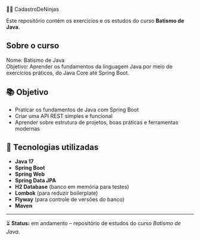 🐱‍👤 CadastroDeNinjas

Este repositório contém os exercícios e os estudos do curso **Batismo de Java**.

## Sobre o curso  
Nome: Batismo de Java  
Objetivo: Aprender os fundamentos da linguagem Java por meio de exercícios práticos, do Java Core até Spring Boot.

## 📚 Objetivo

- Praticar os fundamentos de Java com Spring Boot
- Criar uma API REST simples e funcional
- Aprender sobre estrutura de projetos, boas práticas e ferramentas modernas

## 🚀 Tecnologias utilizadas

- **Java 17**
- **Spring Boot**
- **Spring Web**
- **Spring Data JPA**
- **H2 Database** (banco em memória para testes)
- **Lombok** (para reduzir boilerplate)
- **Flyway** (para controle de versões do banco)
- **Maven**
---

⏳ **Status:** em andamento – repositório de estudos do curso *Batismo de Java*.
